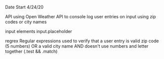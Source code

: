 
Date Start 4/24/20

API using Open Weather API to console log user entries on input using zip codes or city names

input elements
input.placeholder

regrex Regular expressions used to verify that a user entry is valid zip code (5 numbers) OR 
a valid city name AND doesn't use numbers and letter together (.test && .match)
